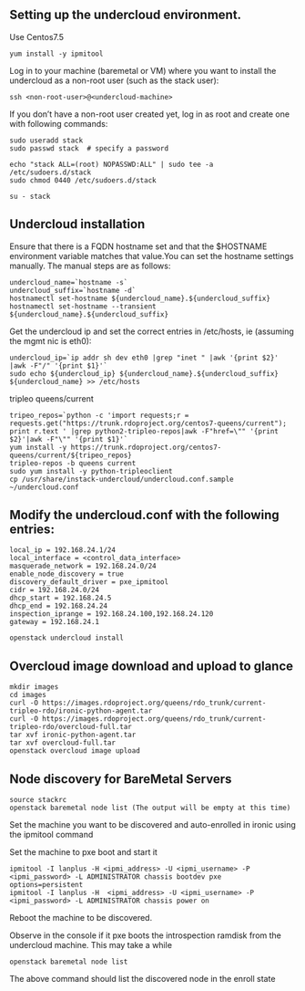 ## Setting up the undercloud environment.
   Use Centos7.5 
```
yum install -y ipmitool
```
Log in to your machine (baremetal or VM) where you want to install the undercloud as a non-root user (such as the stack user):
```
ssh <non-root-user>@<undercloud-machine>
```
If you don’t have a non-root user created yet, log in as root and create one with following commands:
```
sudo useradd stack
sudo passwd stack  # specify a password

echo "stack ALL=(root) NOPASSWD:ALL" | sudo tee -a /etc/sudoers.d/stack
sudo chmod 0440 /etc/sudoers.d/stack

su - stack
```
## Undercloud installation
Ensure that there is a FQDN hostname set and that the $HOSTNAME environment variable matches that value.You can set the hostname settings manually. The manual steps are as follows:

```
undercloud_name=`hostname -s`
undercloud_suffix=`hostname -d`
hostnamectl set-hostname ${undercloud_name}.${undercloud_suffix}
hostnamectl set-hostname --transient ${undercloud_name}.${undercloud_suffix}
```
Get the undercloud ip and set the correct entries in /etc/hosts, ie (assuming the mgmt nic is eth0):
```
undercloud_ip=`ip addr sh dev eth0 |grep "inet " |awk '{print $2}' |awk -F"/" '{print $1}'`
sudo echo ${undercloud_ip} ${undercloud_name}.${undercloud_suffix} ${undercloud_name} >> /etc/hosts
```
tripleo queens/current
```
tripeo_repos=`python -c 'import requests;r = requests.get("https://trunk.rdoproject.org/centos7-queens/current"); print r.text ' |grep python2-tripleo-repos|awk -F"href=\"" '{print $2}'|awk -F"\"" '{print $1}'`
yum install -y https://trunk.rdoproject.org/centos7-queens/current/${tripeo_repos}
tripleo-repos -b queens current
sudo yum install -y python-tripleoclient
cp /usr/share/instack-undercloud/undercloud.conf.sample ~/undercloud.conf
```
## Modify the undercloud.conf with the following entries:
```
local_ip = 192.168.24.1/24
local_interface = <control_data_interface>
masquerade_network = 192.168.24.0/24 
enable_node_discovery = true
discovery_default_driver = pxe_ipmitool
cidr = 192.168.24.0/24
dhcp_start = 192.168.24.5
dhcp_end = 192.168.24.24
inspection_iprange = 192.168.24.100,192.168.24.120
gateway = 192.168.24.1
```
```
openstack undercloud install
```
## Overcloud image download and upload to glance
```
mkdir images
cd images
curl -O https://images.rdoproject.org/queens/rdo_trunk/current-tripleo-rdo/ironic-python-agent.tar
curl -O https://images.rdoproject.org/queens/rdo_trunk/current-tripleo-rdo/overcloud-full.tar
tar xvf ironic-python-agent.tar
tar xvf overcloud-full.tar
openstack overcloud image upload
```

## Node discovery for BareMetal Servers
```
source stackrc
openstack baremetal node list (The output will be empty at this time)
```
Set the machine you want to be discovered and auto-enrolled in ironic using the ipmitool command

Set the machine to pxe boot and start it
```
ipmitool -I lanplus -H <ipmi_address> -U <ipmi_username> -P <ipmi_password> -L ADMINISTRATOR chassis bootdev pxe options=persistent
ipmitool -I lanplus -H  <ipmi_address> -U <ipmi_username> -P <ipmi_password> -L ADMINISTRATOR chassis power on
```
Reboot the machine to be discovered.

Observe in the console if it pxe boots the introspection ramdisk from the undercloud machine. This may take a while
```
openstack baremetal node list
```
The above command should list the discovered node in the enroll state